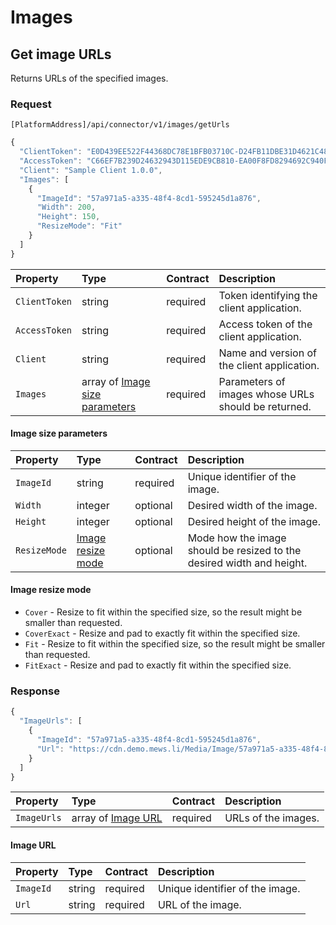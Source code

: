 <!-- AUTOMATICALLY GENERATED, DO NOT MODIFY -->
# Images

## Get image URLs

Returns URLs of the specified images.

### Request

`[PlatformAddress]/api/connector/v1/images/getUrls`

```javascript
{
  "ClientToken": "E0D439EE522F44368DC78E1BFB03710C-D24FB11DBE31D4621C4817E028D9E1D",
  "AccessToken": "C66EF7B239D24632943D115EDE9CB810-EA00F8FD8294692C940F6B5A8F9453D",
  "Client": "Sample Client 1.0.0",
  "Images": [
    {
      "ImageId": "57a971a5-a335-48f4-8cd1-595245d1a876",
      "Width": 200,
      "Height": 150,
      "ResizeMode": "Fit"
    }
  ]
}
```

| Property | Type | Contract | Description |
| :-- | :-- | :-- | :-- |
| `ClientToken` | string | required | Token identifying the client application. |
| `AccessToken` | string | required | Access token of the client application. |
| `Client` | string | required | Name and version of the client application. |
| `Images` | array of [Image size parameters](#image-size-parameters) | required | Parameters of images whose URLs should be returned. |

#### Image size parameters

| Property | Type | Contract | Description |
| :-- | :-- | :-- | :-- |
| `ImageId` | string | required | Unique identifier of the image. |
| `Width` | integer | optional | Desired width of the image. |
| `Height` | integer | optional | Desired height of the image. |
| `ResizeMode` | [Image resize mode](#image-resize-mode) | optional | Mode how the image should be resized to the desired width and height. |

#### Image resize mode

* `Cover` - Resize to fit within the specified size, so the result might be smaller than requested.
* `CoverExact` - Resize and pad to exactly fit within the specified size.
* `Fit` - Resize to fit within the specified size, so the result might be smaller than requested.
* `FitExact` - Resize and pad to exactly fit within the specified size.

### Response

```javascript
{
  "ImageUrls": [
    {
      "ImageId": "57a971a5-a335-48f4-8cd1-595245d1a876",
      "Url": "https://cdn.demo.mews.li/Media/Image/57a971a5-a335-48f4-8cd1-595245d1a876?Mode=Fit&Width=200&Height=150"
    }
  ]
}
```

| Property | Type | Contract | Description |
| :-- | :-- | :-- | :-- |
| `ImageUrls` | array of [Image URL](#image-url) | required | URLs of the images. |

#### Image URL

| Property | Type | Contract | Description |
| :-- | :-- | :-- | :-- |
| `ImageId` | string | required | Unique identifier of the image. |
| `Url` | string | required | URL of the image. |
